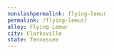 ```yaml
---
﻿nonslashpermalink: flying-lemur
permalink: /flying-lemur/
alley: Flying Lemur
city: Clarksville
state: Tennessee
---
```

